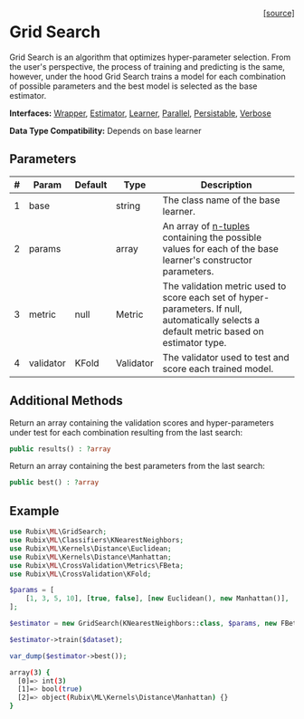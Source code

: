 <span style="float:right;"><a href="https://github.com/RubixML/RubixML/blob/master/src/GridSearch.php">[source]</a></span>

# Grid Search
Grid Search is an algorithm that optimizes hyper-parameter selection. From the user's perspective, the process of training and predicting is the same, however, under the hood Grid Search trains a model for each combination of possible parameters and the best model is selected as the base estimator.

**Interfaces:** [Wrapper](wrapper.md), [Estimator](estimator.md), [Learner](learner.md), [Parallel](parallel.md), [Persistable](persistable.md), [Verbose](verbose.md)

**Data Type Compatibility:** Depends on base learner

## Parameters
| # | Param | Default | Type | Description |
|---|---|---|---|---|
| 1 | base | | string | The class name of the base learner. |
| 2 | params | | array | An array of [n-tuples](faq.md#what-is-a-tuple) containing the possible values for each of the base learner's constructor parameters. |
| 3 | metric | null | Metric | The validation metric used to score each set of hyper-parameters. If null, automatically selects a default metric based on estimator type. |
| 4 | validator | KFold | Validator | The validator used to test and score each trained model. |

## Additional Methods
Return an array containing the validation scores and hyper-parameters under test for each combination resulting from the last search:
```php
public results() : ?array
```

Return an array containing the best parameters from the last search:
```php
public best() : ?array
```

## Example
```php
use Rubix\ML\GridSearch;
use Rubix\ML\Classifiers\KNearestNeighbors;
use Rubix\ML\Kernels\Distance\Euclidean;
use Rubix\ML\Kernels\Distance\Manhattan;
use Rubix\ML\CrossValidation\Metrics\FBeta;
use Rubix\ML\CrossValidation\KFold;

$params = [
	[1, 3, 5, 10], [true, false], [new Euclidean(), new Manhattan()],
];

$estimator = new GridSearch(KNearestNeighbors::class, $params, new FBeta(), new KFold(5));

$estimator->train($dataset);

var_dump($estimator->best());
```

```sh
array(3) {
  [0]=> int(3)
  [1]=> bool(true)
  [2]=> object(Rubix\ML\Kernels\Distance\Manhattan) {}
}
```